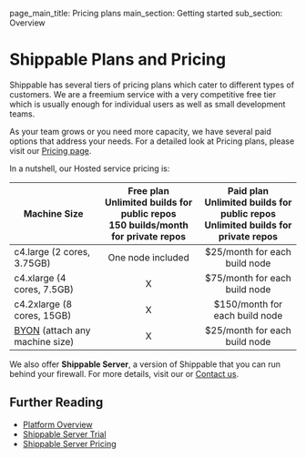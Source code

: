 page_main_title: Pricing plans
main_section: Getting started
sub_section: Overview

# Shippable Plans and Pricing


Shippable has several tiers of pricing plans which cater to different types of customers. We are a freemium service with a very competitive free tier which is usually enough for individual users as well as small development teams.

As your team grows or you need more capacity, we have several paid options that address your needs. For a detailed look at Pricing plans, please visit our [Pricing page](https://www.shippable.com/pricing.html).

In a nutshell, our Hosted service pricing is:

| Machine Size               	| Free plan <br>Unlimited builds for public repos<br>150 builds/month for private repos 	| Paid plan <br>Unlimited builds for public repos<br>Unlimited builds for private repos 	|
|----------------------------	|:-------------------------------------------------------------------------------------:	|:-------------------------------------------------------------------------------------:	|
| c4.large (2 cores, 3.75GB) 	|                                   One node included                                   	|                             $25/month for each build node                             	|
| c4.xlarge (4 cores, 7.5GB) 	|                                           X                                           	|                             $75/month for each build node                             	|
| c4.2xlarge (8 cores, 15GB) 	|                                           X                                           	|                             $150/month for each build node                            	|
| [BYON](platform/runtime/overview#nodes) (attach any machine size) 	|                                           X                                           	|                             $25/month for each build node                            	|

We also offer **Shippable Server**, a version of Shippable that you can run behind your firewall. For more details, visit our  or [Contact us](https://www.shippable.com/contact.html).

## Further Reading
* [Platform Overview](platform/overview)
* [Shippable Server Trial](https://www.shippable.com/enterprise.html)
* [Shippable Server Pricing](https://www.shippable.com/pricing.html)
